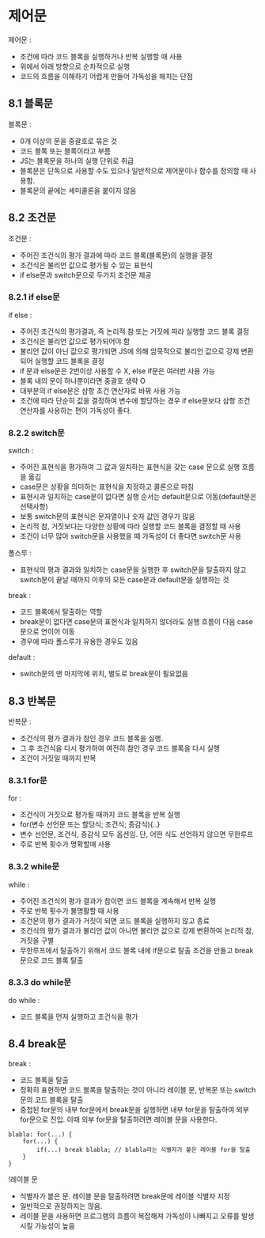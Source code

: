 제어문
======
제어문 : 
 - 조건에 따라 코드 블록을 실행하거나 반복 실행할 때 사용
 - 위에서 아래 방향으로 순차적으로 실행
 - 코드의 흐름을 이해하기 어렵게 만들어 가독성을 해치는 단점

8.1 블록문
----------
블록문 :
 - 0개 이상의 문을 중괄호로 묶은 것
 - 코드 블록 또는 블록이라고 부름
 - JS는 블록문을 하나의 실행 단위로 취급
 - 블록문은 단독으로 사용할 수도 있으나 일반적으로 제어문이나 함수를 정의할 때 사용함.
 - 블록문의 끝에는 세미콜론을 붙이지 않음

8.2 조건문
----------
조건문 :
 - 주어진 조건식의 평가 결과에 따라 코드 블록(블록문)의 실행을 결정
 - 조건식은 불리언 값으로 평가될 수 있는 표현식
 - if else문과 switch문으로 두가지 조건문 제공

### 8.2.1 if else문
if else :
 - 주어진 조건식의 평가결과, 즉 논리적 참 또는 거짓에 따라 실행할 코드 블록 결정
 - 조건식은 불리언 값으로 평가되어야 함
 - 불리언 값이 아닌 값으로 평가되면 JS에 의해 암묵적으로 불리언 값으로 강제 변환되어 실행할 코드 블록을 결정
 - if 문과 else문은 2번이상 사용할 수 X, else if문은 여러번 사용 가능
 - 블록 내의 문이 하나뿐이라면 중괄호 생략 O
 - 대부분의 if else문은 삼항 조건 연산자로 바꿔 사용 가능
 - 조건에 따라 단순히 값을 결정하여 변수에 할당하는 경우 if else문보다 삼항 조건 연산자를 사용하는 편이 가독성이 좋다.

### 8.2.2 switch문
switch : 
 - 주어진 표현식을 평가하여 그 값과 일치하는 표현식을 갖는 case 문으로 실행 흐름을 옮김
 - case문은 상황을 의미하는 표현식을 지정하고 콜론으로 마침
 - 표현시과 일치하는 case문이 없다면 실행 순서는 default문으로 이동(default문은 선택사항)
 - 보통 switch문의 표현식은 문자열이나 숫자 값인 경우가 많음
 - 논리적 참, 거짓보다는 다양한 상황에 따라 실행할 코드 블록을 결정할 때 사용
 - 조건이 너무 많아 switch문을 사용했을 때 가독성이 더 좋다면 switch문 사용

폴스루 : 
 - 표현식의 평과 결과와 일치하는 case문을 실행한 후 switch문을 탈출하지 않고 switch문이 끝날 때까지 이후의 모든 case문과 default문을 실행하는 것
 
break :
 - 코드 블록에서 탈출하는 역할
 - break문이 없다면 case문의 표현식과 일치하지 않더라도 실행 흐름이 다음 case문으로 연이어 이동
 - 경우에 따라 폴스루가 유용한 경우도 있음

default : 
 - switch문의 맨 마지막에 위치, 별도로 break문이 필요없음

8.3 반복문
---------
반복문 : 
 - 조건식의 평가 결과가 참인 경우 코드 블록을 실행.
 - 그 후 조건식을 다시 평가하여 여전히 참인 경우 코드 블록을 다시 실행
 - 조건이 거짓일 때까지 반복

### 8.3.1 for문
for :
 - 조건식이 거짓으로 평가될 때까지 코드 블록을 반복 실행
 - for(변수 선언문 또는 할당식; 조건식; 증감식){..}
 - 변수 선언문, 조건식, 증감식 모두 옵션임. 단, 어떤 식도 선언하지 않으면 무한루프
 - 주로 반복 횟수가 명확할때 사용

### 8.3.2 while문
while : 
 - 주어진 조건식의 평가 결과가 참이면 코드 블록을 계속해서 반복 실행
 - 주로 반복 횟수가 불명활할 때 사용
 - 조건문의 평가 결과가 거짓이 되면 코드 블록을 실행하지 않고 종료
 - 조건식의 평가 결과가 불리언 값이 아니면 불리언 값으로 강제 변환하여 논리적 참, 거짓을 구별
 - 무한루프에서 탈출하기 위해서 코드 블록 내에 if문으로 탈출 조건을 만들고 break문으로 코드 블록 탈출

### 8.3.3 do while문
do while :
- 코드 블록을 먼저 실행하고 조건식을 평가

8.4 break문
-----------
break :
 - 코드 블록을 탈출
 - 정확히 표현하면 코드 블록을 탈출하는 것이 아니라 레이블 문, 반복문 또는 switch문의 코드 블록을 탈출
 - 중첩된 for문의 내부 for문에서 break문을 실행하면 내부 for문을 탈출하여 외부 for문으로 진입. 이때 외부 for문을 탈출하려면 레이블 문을 사용한다. 

```
blabla: for(...) { 
    for(...) {
        if(...) break blabla; // blabla라는 식별자가 붙은 레이블 for을 탈출
    }
} 
```

!레이블 문
 - 식별자가 붙은 문. 레이블 문을 탈출하려면 break문에 레이블 식별자 지정
 - 일반적으로 권장하지는 않음.
 - 레이블 문을 사용하면 프로그램의 흐름이 복잡해져 가독성이 나빠지고 오류를 발생시킬 가능성이 높음